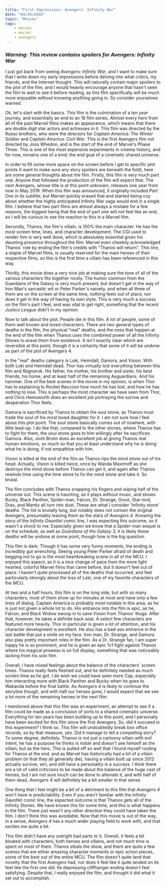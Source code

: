 ```yaml
---
title: "First Impressions: Avengers: Infinity War"
date: "04/26/2018"
topic: "Movies"
tags:
    - movies
    - marvel
    - avengers
---
```

### **_Warning: This review contains spoilers for Avengers: Infinity War_**

I just got back from seeing _Avengers: Infinity War_, and I want to make sure that I write down my early impressions before delving into what critics, my friends, and the Internet thought. This will naturally contain major spoilers to the plot of the film, and I would heavily encourage anyone that hasn't seen the film to wait to see it before reading, as this film specifically will be much more enjoyable without knowing anything going in. So consider yourselves warned.

Ok, let's start with the basics. This film is the culmination of a _ten year_ journey, and essentially an end to an 18 film series. Almost every hero from all of the past Marvel films makes an appearance, which means that there are double digit star actors and actresses in it. This film was directed by the Russo brothers, who were the directors for _Captain America: The Winter Soldier_ and _Captain America: Civil War_. This is the first Avengers film not directed by Joss Whedon, and is the start of the end of Marvel's Phase Three. This is one of the most expensive experiments in cinema history, and for now, remains one of a kind: the end goal of a cinematic shared universe.

In order to fill some more space on the screen before I get to specific plot points (I want to make sure any story spoilers are beneath the fold), here are some general thoughts about the film. Firstly, this film is very much part one. Anyone that followed the production of the film will expect that. The next Avengers, whose title is at this point unknown, releases one year from now in May 2019. When this film was announced, it originally included _Part One_ in its subtitle, but Marvel quickly erased that and started being coy about whether the highly anticipated Infinity War saga would end in a single film. I believe that two part films are almost always a mistake for a few reasons, the biggest being that the end of part one will not feel like an end, so I will be curious to see the reaction to this in a Marvel film.

Secondly, Thanos, the film's villain, is 100% the main character. He has the most screen time, lines, and character development. The CGI used to render him is very well done, which is absolutely essential given his daunting presence throughout the film. Marvel even cheekily acknowledged Thanos' role by ending the film's credits with "Thanos will return". This line, a staple of Marvel films, is usually reserved for the main heroes of their respective films, so this is the first time a villain has been referenced in this way.

Thirdly, this movie does a very nice job at making sure the tone of all of the various characters fits together nicely. The humor common from the Guardians of the Galaxy is very much present, but doesn't get in the way of Iron Man's sarcastic wit or Peter Parker's naivety, and when all three of them are on the screen at the same time, nothing feels out of place, nor does it get in the way of having its own style. This is very much a success on the film's part I feel, and was vital to get right, something that the recent _Justice League_ didn't in my opinion.

Now to talk about the plot. People die in this film. A lot of people, some of them well known and loved characters. There are two general types of deaths in the film, the physical "real" deaths, and the ones that happen at the end of the film when Thanos uses the combined power of all the Infinity Stones to erase them from existence. It isn't exactly clear which are reversible at this point, though it is a certainty that some of it will be undone as part of the plot of Avengers 4.

In the "real" deaths category is Loki, Heimdall, Gamora, and Vision. With both Loki and Heimdall dead, Thor has virtually lost everything between this film and _Ragnarok_. His father, his mother, his brother and sister, his best friends, his home, and at least half of the remaining Asguardians. And his hammer. One of the best scenes in the movie in my opinion, is when Thor has to explaining to Rocket Raccoon how much he has lost, and how he has nothing to lose. This is perhaps the most character we have seen from Thor, and Chris Hemsworth does an excellent job portraying the sorrow and desperation Thor feels.

Gamora is sacrificed by Thanos to obtain the soul stone, as Thanos must trade the soul of his most loved daughter for it. I am not sure how I feel about this plot point. The soul stone basically comes out of nowhere, with little lead-up. I do like that, compared to the other stones, where Thanos has to fight for them, the soul stone goes to him willingly after he sacrifices Gamora. Also, Josh Brolin does an excellent job at giving Thanos real human emotions, so much so that you at least understand why he is doing what he is doing, if not empathize with him.

Vision is killed at the end of the film as Thanos rips the mind stone out of his head. Actually, Vision is killed twice, once by Wanda Maximoff as she destroys the mind stone before Thanos can get it, and again after Thanos rewinds time using the time stone to fix the mind stone and take it. So brutal.

The film concludes with Thanos snapping his fingers and wiping half of the universe out. This scene is haunting, as it plays without music, and shows Bucky, Black Panther, Spider-man, Falcon, Dr. Strange, Groot, Star-lord, Drax, and Mantis all turn into dust. These are what I consider 'Infinity stone' deaths. The list is brutally long, but notably does not contain the original Avengers, presumably leaving them as the stars of _Avengers 4_. Knowing the story of the _Infinity Gauntlet_ comic line, I was expecting this outcome, so it wasn't a shock to me. Especially given we know that a Spider-man sequel is on the schedule, as well as _Guardians of the Galaxy 3_, it is likely these deaths will be undone at some point, though how is the big question.

This film is dark. Though it has some very funny moments, the ending is incredibly gut wrenching. Seeing young Peter Parker afraid of death and begging not to go is the most heartbreaking scene in all of the MCU. I enjoyed this aspect, as it is a nice change of pace from the more light hearted, colorful Marvel films that came before, but it doesn't feel out of place. I haven't quite processed all of the deaths that occurred, and feel particularly strongly about the loss of Loki, one of my favorite characters of the MCU.

At two and a half hours, this film is on the long side, but with so many characters, most of them show up for minutes at most and have only a few lines of dialog. Captain America is probably most notable in this area, as he is just not given a whole lot to do. His entrance into the film is epic, as he, Falcon, and Black Widow swoop in to save Vision from Thanos' thugs. After that, however, he takes a definite back seat. A select few characters are featured more heavily. Thor in particular is given a lot of attention, and his character development is excellent. He also has a bad-ass entrance in the last battle that put a smile on my face. Iron man, Dr. Strange, and Gamora also play pretty important roles in the film. As a Dr. Strange fan, I am super happy he is so prominent, and he is given an epic 1v1 fight against Thanos where his magical prowess is on full display, something that was noticeably lacking from his solo film.

Overall, I have mixed feelings about the balance of the characters' screen times. Thanos really feels fleshed out, and he definitely needed as much screen time as he got. I do wish we could have seen more Cap, especially him interacting more with Black Panther and Bucky when he goes to Wakanda before the final battle. As _Avengers 4_ is likely to continue the storyline though, and with half our heroes gone, I would expect that we see a lot more of the remaining heroes in the next film.

I mentioned above that this film was an experiment, an attempt to see if a film could be made as a conclusion of sorts to a shared cinematic universe. Everything for ten years has been building up to this point, and I personally have been excited for this film since the first Avengers. So, did it succeed in this experiment? I think so. This film will undoubtedly break box office records, so by that measure, yes. Did it manage to tell a compelling story? To some degree, definitely. Thanos is not just a cartoony villain with evil intent, he has a purpose he thinks is noble and doesn't see himself as the villain, but as the hero. This is pulled off so well that I found myself rooting for Thanos at the end, and as Marvel has historically had a bit of a villain problem (in that they all generally die), having a villain built up since 2012 actually survive, win, and still have a personality is a success. I think there are a lot of valid criticisms to be made about the balance of the huge cast of heroes, but I am not sure much can be done to alleviate it, and with half of them dead, _Avengers 4_ will definitely be a bit smaller in that sense.

One thing that I feel might be a bit of a detriment to this film that _Avengers 4_ won't have is predictability. Even if you aren't familiar with the Infinity Gauntlet comic line, the expected outcome is that Thanos gets all of the Infinity Stones. We have known this for some time, and this is what happens in the film. There just wasn't any other direction they could have taken the film. I don't think this was avoidable. Now that this movie is out of the way, in a sense, _Avengers 4_ has a much wider playing field to work with, and that excites me quite a bit.

This film didn't have any outright bad parts to it. Overall, it feels a bit bloated with characters, both heroes and villains, and not much time is spent on most of them. Thanos steals the show, and there are quite a few scenes that are either amazing character moments or epic action pieces, some of the best out of the entire MCU. The film doesn't quite land that novelty that the first Avengers had, nor does it feel like it quite landed on its feet like the first one did. Its depressing cliffhanger ending doesn't feel satisfying. Despite that, I really enjoyed the film, and thought it did what it set out to accomplish.
